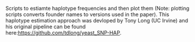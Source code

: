 Scripts to estiamte haplotype frequencies and then plot them (Note: plotting scripts converts founder names to versions used in the paper). This haplotype estimation approach was devloped by Tony Long (UC Irvine) and his original pipeline can be found here:https://github.com/tdlong/yeast_SNP-HAP.
